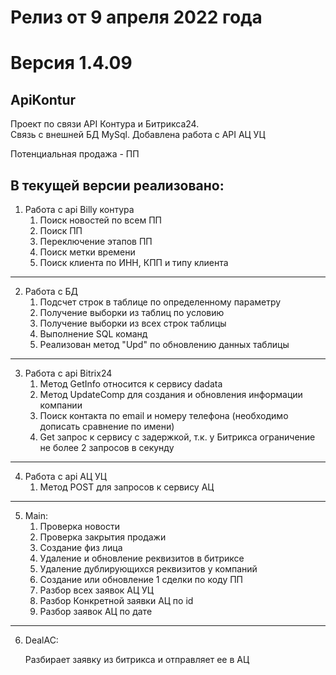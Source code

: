 # Релиз от 9 апреля 2022 года 
# Версия 1.4.09
## ApiKontur
Проект по связи API Контура и Битрикса24.\
Связь с внешней БД MySql.
Добавлена работа с API АЦ УЦ

Потенциальная продажа - ПП

## В текущей версии реализовано:

1) Работа с api Billy контура
   1) Поиск новостей по всем ПП
   2) Поиск ПП
   3) Переключение этапов ПП
   4) Поиск метки времени
   5) Поиск клиента по ИНН, КПП и типу клиента
---
2) Работа с БД
   1) Подсчет строк в таблице по определенному параметру
   2) Получение выборки из таблиц по условию
   3) Получение выборки из всех строк таблицы
   4) Выполнение SQL команд
   5) Реализован метод "Upd" по обновлению данных таблицы
---
3) Работа с api Bitrix24
   1) Метод GetInfo относится к сервису dadata
   2) Метод UpdateComp для создания и обновления информации компании
   3) Поиск контакта по email и номеру телефона (необходимо дописать сравнение по имени)
   4) Get запрос к сервису с задержкой, т.к. у Битрикса ограничение не более 2 запросов в секунду
---
4) Работа с api АЦ УЦ
   1) Метод POST для запросов к сервису АЦ
---
5) Main:
   1) Проверка новости
   2) Проверка закрытия продажи
   3) Создание физ лица
   4) Удаление и обновление реквизитов в битриксе
   5) Удаление дублирующихся реквизитов у компаний
   6) Создание или обновление 1 сделки по коду ПП
   7) Разбор всех заявок АЦ УЦ
   8) Разбор Конкретной заявки АЦ по id
   9) Разбор заявок АЦ по дате
---
6) DealAC:

   Разбирает заявку из битрикса и отправляет ее в АЦ 
   